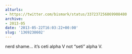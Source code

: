 ```yaml
---
alturls:
- https://twitter.com/bismark/status/337237256869908480
archive:
- 2013-05
date: '2013-05-22T16:03:22+00:00'
slug: '1369238602'
---
```


nerd shame… it’s ceti alpha V not “seti” alpha V.

